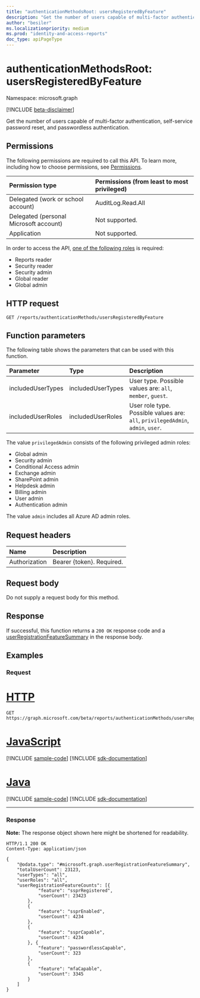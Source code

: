 ```yaml
---
title: "authenticationMethodsRoot: usersRegisteredByFeature"
description: "Get the number of users capable of multi-factor authentication, self-service password reset, and passwordless authentication."
author: "besiler"
ms.localizationpriority: medium
ms.prod: "identity-and-access-reports"
doc_type: apiPageType
---
```


# authenticationMethodsRoot: usersRegisteredByFeature
Namespace: microsoft.graph

[!INCLUDE [beta-disclaimer](../../includes/beta-disclaimer.md)]

Get the number of users capable of multi-factor authentication, self-service password reset, and passwordless authentication.

## Permissions
The following permissions are required to call this API. To learn more, including how to choose permissions, see [Permissions](/graph/permissions-reference).

|Permission type|Permissions (from least to most privileged)|
|:---|:---|
|Delegated (work or school account)|AuditLog.Read.All|
|Delegated (personal Microsoft account)|Not supported.|
|Application|Not supported.|

In order to access the API, [one of the following roles](/azure/active-directory/users-groups-roles/directory-assign-admin-roles#available-roles) is required:

* Reports reader
* Security reader
* Security admin
* Global reader
* Global admin

## HTTP request

<!-- {
  "blockType": "ignored"
}
-->
``` http
GET /reports/authenticationMethods/usersRegisteredByFeature
```

## Function parameters
The following table shows the parameters that can be used with this function.

|Parameter|Type|Description|
|:---|:---|:---|
|includedUserTypes|includedUserTypes|User type. Possible values are: `all`, `member`, `guest`.|
|includedUserRoles|includedUserRoles|User role type. Possible values are: `all`, `privilegedAdmin`, `admin`, `user`.|

The value `privilegedAdmin` consists of the following privileged admin roles:

* Global admin
* Security admin
* Conditional Access admin
* Exchange admin
* SharePoint admin
* Helpdesk admin
* Billing admin
* User admin
* Authentication admin

The value `admin` includes all Azure AD admin roles. 

## Request headers
|Name|Description|
|:---|:---|
|Authorization|Bearer {token}. Required.|

## Request body
Do not supply a request body for this method.

## Response

If successful, this function returns a `200 OK` response code and a [userRegistrationFeatureSummary](../resources/userregistrationfeaturesummary.md) in the response body.

## Examples

### Request

# [HTTP](#tab/http)
<!-- {
  "blockType": "request",
  "name": "authenticationmethodsroot_usersregisteredbyfeature"
}
-->
``` http
GET https://graph.microsoft.com/beta/reports/authenticationMethods/usersRegisteredByFeature(includedUserTypes='all',includedUserRoles='all')
```

# [JavaScript](#tab/javascript)
[!INCLUDE [sample-code](../includes/snippets/javascript/authenticationmethodsroot-usersregisteredbyfeature-javascript-snippets.md)]
[!INCLUDE [sdk-documentation](../includes/snippets/snippets-sdk-documentation-link.md)]

# [Java](#tab/java)
[!INCLUDE [sample-code](../includes/snippets/java/authenticationmethodsroot-usersregisteredbyfeature-java-snippets.md)]
[!INCLUDE [sdk-documentation](../includes/snippets/snippets-sdk-documentation-link.md)]

---

### Response
**Note:** The response object shown here might be shortened for readability.
<!-- {
  "blockType": "response",
  "truncated": true,
  "@odata.type": "microsoft.graph.userRegistrationFeatureSummary"
} -->

``` http
HTTP/1.1 200 OK
Content-Type: application/json

{
	"@odata.type": "#microsoft.graph.userRegistrationFeatureSummary",
	"totalUserCount": 23123,
	"userTypes": "all",
	"userRoles": "all",
	"userRegistrationFeatureCounts": [{
			"feature": "ssprRegistered",
			"userCount": 23423
		},
		{
			"feature": "ssprEnabled",
			"userCount": 4234
		},
		{
			"feature": "ssprCapable",
			"userCount": 4234
		}, {
			"feature": "passwordlessCapable",
			"userCount": 323
		},
		{
			"feature": "mfaCapable",
			"userCount": 3345
		}
	]
}
```
